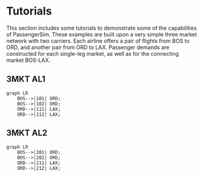 # Tutorials

This section includes some tutorials to demonstrate some of the capabilities of
PassengerSim.  These examples are built upon a very simple three market network
with two carriers.  Each airline offers a pair of flights from BOS to ORD, and
another pair from ORD to LAX.  Passenger demands are constructed for each single-leg
market, as well as for the connecting market BOS-LAX.

## 3MKT AL1

```mermaid
graph LR
    BOS-->|101| ORD;
    BOS-->|102| ORD;
    ORD-->|111| LAX;
    ORD-->|112| LAX;
```

## 3MKT AL2

```mermaid
graph LR
    BOS-->|201| ORD;
    BOS-->|202| ORD;
    ORD-->|211| LAX;
    ORD-->|212| LAX;
```
